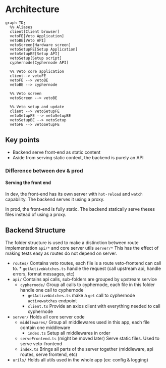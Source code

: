 # Architecture

```mermaid
graph TD;
  %% Aliases
  client[Client browser]
  vetoFE[Veto Application]
  vetoBE[Veto API]
  vetoScreen[Hardware screen]
  vetoSetupFE[Setup Application]
  vetoSetupBE[Setup API]
  vetoSetup[Setup script]
  cyphernode[Cyphernode API]

  %% Veto core application
  client--> vetoFE
  vetoFE --> vetoBE
  vetoBE --> cyphernode

  %% Veto screen
  vetoScreen --> vetoBE

  %% Veto setup and update
  client --> vetoSetupFE
  vetoSetupFE --> vetoSetupBE
  vetoSetupBE --> vetoSetup
  vetoFE --> vetoSetupFE
```

## Key points

- Backend serve front-end as static content
- Aside from serving static context, the backend is purely an API

### Difference between dev & prod

#### Serving the front end

In dev, the front-end has its own server with `hot-reload` and `watch` capability. The backend serves it using a proxy.

In prod, the front-end is fully static. The backend statically serve theses files instead of using a proxy.

## Backend Structure

The folder structure is used to make a distinction between route implementation `api/*` and core server utils `server/*`
This has the effect of making tests easy as routes do not depend on server.

- `routes/` Contains veto routes, each file is a route veto-frontend can call to. \* `getActiveWatches.ts` handle the request (call upstream api, handle errors, format messages, etc)
- `api/` Contains api calls, sub-folders are grouped by upstream service
  - `cyphernode/` Group all calls to cyphernode, each file in this folder handle one call to cyphernode
    - `getActiveWatches.ts` make a `get` call to cyphernode `activewatches` endpoint
    - `client.ts` Provide an axios client with everything needed to call cyphernode
- `server/` Holds all core server code
  - `middlewares/` Group all middlewares used in this app, each file contain one middleware
    - `index.ts` Setup all middlewares in order
  - `serveFrontend.ts` (might be moved later) Serve static files. Used to serve veto-frontend
  - `index.ts` Brings all parts of the server together (middleware, api routes, serve frontend, etc)
- `urils/` Holds all utils used in the whole app (ex: config & logging)

